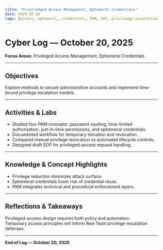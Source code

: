 ```yaml
---
title: "Priviledged Access Management, Ephemeral Credentials"
date: 2025-10-20
tags: [access, ephemeral, credentials, PAM, SOP, priviledge-escalation]
---
```


# Cyber Log — October 20, 2025
**Focus Areas:** Privileged Access Management, Ephemeral Credentials  

---

## Objectives
Explore methods to secure administrative accounts and implement time-bound privilege escalation models.

---

## Activities & Labs
- Studied four PAM concepts: password vaulting, time-limited authorization, just-in-time permissions, and ephemeral credentials.  
- Documented workflow for temporary elevation and revocation.  
- Compared manual privilege revocation vs automated lifecycle controls.  
- Designed draft SOP for privileged-access request handling.  

---

## Knowledge & Concept Highlights
- Privilege reduction minimizes attack surface.  
- Ephemeral credentials lower risk of credential reuse.  
- PAM integrates technical and procedural enforcement layers.

---

## Reflections & Takeaways
Privileged-access design requires both policy and automation.  
Temporary access principles will inform Red-Team privilege-escalation defenses.

---

**End of Log — October 20, 2025**
